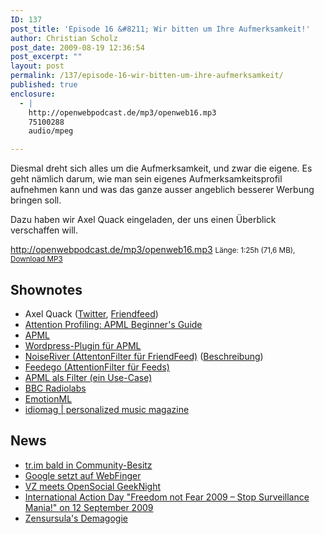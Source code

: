 ```yaml
---
ID: 137
post_title: 'Episode 16 &#8211; Wir bitten um Ihre Aufmerksamkeit!'
author: Christian Scholz
post_date: 2009-08-19 12:36:54
post_excerpt: ""
layout: post
permalink: /137/episode-16-wir-bitten-um-ihre-aufmerksamkeit/
published: true
enclosure:
  - |
    http://openwebpodcast.de/mp3/openweb16.mp3
    75100288
    audio/mpeg

---
```

Diesmal dreht sich alles um die Aufmerksamkeit, und zwar die eigene. Es geht nämlich darum, wie man sein eigenes Aufmerksamkeitsprofil aufnehmen kann und was das ganze ausser angeblich besserer Werbung bringen soll.

Dazu haben wir Axel Quack eingeladen, der uns einen Überblick verschaffen will.

http://openwebpodcast.de/mp3/openweb16.mp3
<small>Länge: 1:25h (71,6 MB), <a href="http://openwebpodcast.de/mp3/openweb16.mp3">Download MP3</a></small>
<h2>Shownotes</h2>
<ul>
	<li>Axel Quack (<a href="http://twitter.com/guttertec">Twitter</a>, <a href="http://friendfeed.com/guttertec">Friendfeed</a>)</li>
	<li><a href="http://www.masternewmedia.org/online_marketing/attention-profiling-apml/apml-beginners-guide-attention-profile-20071113.htm">Attention Profiling: APML Beginner's Guide</a></li>
	<li><a href="http://apml.org">APML</a></li>
	<li><a href="http://wordpress.org/extend/plugins/apml/">Wordpress-Plugin für APML</a></li>
	<li><a href="http://www.noiseriver.com/">NoiseRiver (AttentonFilter für FriendFeed)</a> (<a href="http://notizblog.org/2008/06/29/ist-noiseriver-das-mittel-gegen-den-laerm/">Beschreibung</a>)</li>
	<li><a href="http://feedego.com/">Feedego (AttentionFilter für Feeds)</a></li>
	<li><a href="http://notizblog.org/2008/05/09/apml-als-filter-ein-use-case/">APML als Filter (ein Use-Case)</a></li>
	<li><a href="http://www.bbc.co.uk/blogs/radiolabs/2008/01/apml_isnt_just_for_humans.shtml">BBC Radiolabs</a></li>
	<li><a href="http://www.w3.org/2005/Incubator/emotion/XGR-emotionml-20081120/">EmotionML</a></li>
	<li><a href="http://www.idiomag.com/">idiomag | personalized music magazine</a></li>
</ul>
<h2>News</h2>
<ul>
	<li><a href="http://blog.tr.im/post/165049236/tr-im-to-be-community-owned">tr.im bald in Community-Besitz</a></li>
	<li><a href="http://www.techcrunch.com/2009/08/14/google-points-at-webfinger-your-gmail-address-could-soon-be-your-id/">Google setzt auf WebFinger</a></li>
	<li><a href="http://www.meinvz.net/Profile/156d91d18ad7bc6b">VZ meets OpenSocial GeekNight</a></li>
	<li><a href="http://www.vorratsdatenspeicherung.de/content/view/304/153/">International Action Day "Freedom not Fear 2009 – Stop Surveillance Mania!" on 12 September 2009</a></li>
	<li><a href="http://netzpolitik.org/2009/die-demagogie-der-zensursula/">Zensursula's Demagogie</a></li>
</ul>
